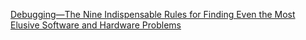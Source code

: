 [Debugging—The Nine Indispensable Rules for Finding Even the Most Elusive Software  and Hardware Problems](http://index-of.co.uk/Programming/Debugging.pdf)
